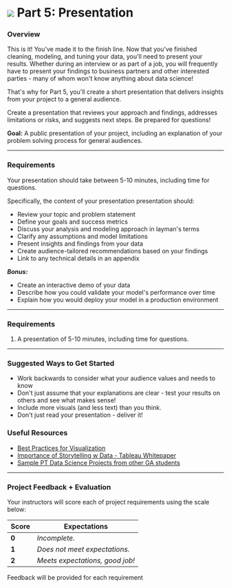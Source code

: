 # ![](https://ga-dash.s3.amazonaws.com/production/assets/logo-9f88ae6c9c3871690e33280fcf557f33.png) Part 5: Presentation

### Overview

This is it! You've made it to the finish line. Now that you've finished cleaning, modeling, and tuning your data, you'll need to present your results. Whether during an interview or as part of a job, you will frequently have to present your findings to business partners and other interested parties - many of whom won't know anything about data science!

That's why for Part 5, you'll create a short presentation that delivers insights from your project to a general audience.

Create a presentation that reviews your approach and findings, addresses limitations or risks, and suggests next steps. Be prepared for questions!

**Goal:** A public presentation of your project, including an explanation of your problem solving process for general audiences.

---

### Requirements

Your presentation should take between 5-10 minutes, including time for questions.

Specifically, the content of your presentation presentation should:
- Review your topic and problem statement
- Define your goals and success metrics
- Discuss your analysis and modeling approach in layman's terms
- Clarify any assumptions and model limitations
- Present insights and findings from your data
- Create audience-tailored recommendations based on your findings
- Link to any technical details in an appendix

***Bonus:***

 - Create an interactive demo of your data
 - Describe how you could validate your model's performance over time
 - Explain how you would deploy your model in a production environment

---

### Requirements

1. A presentation of 5-10 minutes, including time for questions.

---

### Suggested Ways to Get Started

- Work backwards to consider what your audience values and needs to know
- Don't just assume that your explanations are clear - test your results on others and see what makes sense!
- Include more visuals (and less text) than you think.
- Don't just read your presentation - deliver it!

### Useful Resources

- [Best Practices for Visualization ](https://drive.google.com/file/d/0Bx2SHQGVqWasWUpNX28yMTVuS1U/view?usp=sharing)
- [Importance of Storytelling w Data - Tableau Whitepaper](https://drive.google.com/file/d/0Bx2SHQGVqWasTmhYM1FHX3JfNEU/view?usp=sharing)
- [Sample PT Data Science Projects from other GA students](https://gallery.generalassemb.ly/DS?metro=)

---

### Project Feedback + Evaluation

Your instructors will score each of project requirements using the scale below:

Score | Expectations
----- | ------------
**0** | _Incomplete._
**1** | _Does not meet expectations._
**2** | _Meets expectations, good job!_

Feedback will be provided for each requirement
